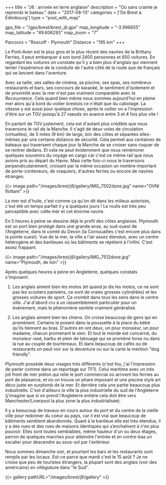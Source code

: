 +++
title = "J6 : arrivée en terre anglaise"
description = "Où sans crainte je reprends le bateau."
date = "2017-08-13"
categories = ['De Brest à Édimbourg']
type = "post_with_map"

gpx_file = "/gpx/brest/brest_j6.gpx"
map_longitude = "-3.996655"
map_latitude = "49.606293"
map_zoom = "7"

Parcours = "Roscoff - Plymouth"
Distance = "195 km"
+++


Le Pont-Aven est le plus gros et le plus récent des navires de la Brittany Ferries, il peut embarquer à son bord 2400 personnes et 650 voitures. En regardant les voitures on constate qu'il y a bien plus d'anglais qui viennent tenter l'expérience de la conduite de l'autre côté de la route que de français qui se lancent dans l'aventure.

Avec sa taille, ses salles de cinéma, sa piscine, ses spas, ses nombreux restaurants et bars, ses concours de karaoké, le sentiment d'isolement et de proximité avec la mer n'est pas vraiment comparable avec *la Recouvrance*. Cela quand bien même nous sommes aujourd'hui en pleine mer alors qu'à bord du voilier brestois ce n'était que du cabotage. La vitesse y est aussi pour quelque chose, après le voilier on a l'impression d'être sur un TGV puisqu'à 27 nœuds on avance entre 3 et 4 fois plus vite !

En parlant de TGV justement, cela est d'autant plus crédible que nous traversons le rail de la Manche. Il s'agit de deux voies de circulation (virtuelles), de 5 miles (9 km) de large, loin des côtes et séparées elles-mêmes par une certaine distance de sécurité. Cela permet aux centaines de bateaux qui traversent chaque jour la Manche de se croiser sans risquer de se rentrer dedans.
Et cela ne peut évidemment que nous remémorer quelques souvenirs du voyage en cargo car c'est ce même rail que nous avions pris au départ du Havre. Mais cette fois-ci nous le traversons perpendiculairement, croisant par la même occasion un nombre important de porte-conteneurs, de vraquiers, d'autres ferries ou encore de navires étranges.


{{< image path="/images/brest/j6/gallery/IMG_7502done.jpg" name="OVNI flottant" >}}


La mer est d'huile, c'est comme ça qu'on dit dans les milieux autorisés, c'eut été un temps parfait il y a quelques jours ! Le roulis est très peu perceptible avec cette mer et cet énorme navire.

En 5 heures à peine se dessine déjà le profil des côtes anglaises. Plymouth est un port bien protégé dans une grande anse, au sud-ouest de l'Angleterre, dans le comté du Devon (la Cornouailles c'est encore plus dans la pointe ouest). Vue de la mer, la ville a l'air assez étendue, avec un centre hétérogène et des banlieues où les bâtiments se répètent à l'infini. C'est assez frappant.


{{< image path="/images/brest/j6/gallery/IMG_7512done.jpg" name="Plymouth, de loin" >}}

Après quelques heures à peine en Angleterre, quelques constats s'imposent.

1. Les anglais aiment bien les motos (et quand je dis les motos, ce ne sont pas les scooters parisiens, ce sont de vraies grosses cylindrées) et les grosses voitures de sport. Ça vrombit dans tous les sens dans le centre ville. J'ai d'abord cru à un rassemblement particulier pour un événement, mais le phénomène semble vraiment généralisé.

2. Les anglais aiment bien les chiens. On croise beaucoup de gens qui en promènent. Certains le posent dans la poussette à la place du bébé qu'ils tiennent au bras. D'autres en ont deux, un pour monsieur, un pour madame, chacun promenant le sien. Et tout le monde est concerné, du monsieur rasé, barbu et plein de tatouage qui se promène torse nu dans la rue au couple de tourtereaux. Et dans beaucoup de cafés ou de restaurants on peut voir sur la devanture ou sur la carte la mention "dog friendly".

Plymouth possède deux visages très différents (c'est fou, j'ai l'impression de parler comme dans un reportage sur TF1). Celui maritime avec un très joli front de mer piéton qui relie le port commercial où arrivent les ferries au port de plaisance, et où on trouve un phare imposant et une piscine style art déco juste en surplomb de la mer. Et derrière cela une partie beaucoup plus industrielle. C'est d'ailleurs la ville la plus industrielle du sud de l'Angleterre (j'imagine que si on prend l'Angleterre entière cela doit être vers Manchester/Liverpool la plus zone la plus industrialisée).

Il y a beaucoup de travaux en cours autour du port et du centre de la vieille ville pour redonner du coeur au pays, car il est vrai que beaucoup de bâtiments semblent abandonnés. Quant à la banlieue elle est très étendue, il y a des rues et des rues de maisons identiques qui s’enchaînent à n'en plus pouvoir. Elles sont toutes semblables, même hauteur d'un ou deux étages, perron de quelques marches pour atteindre l'entrée et en contre-bas un escalier pour descendre au sous-sol par l'extérieur.

Nous sommes dimanche soir, et pourtant les bars et les restaurants sont remplis par les locaux. Est-ce parce que mardi c'est le 15 août ? Je ne croise que peu de touristes étrangers, la plupart sont des anglais (voir des américains) en villégiature dans "le Sud".

{{< gallery pathURL="/images/brest/j6/gallery" >}}
